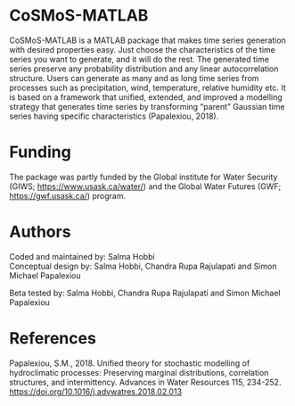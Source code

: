 # CoSMoS-MATLAB

CoSMoS-MATLAB is a MATLAB package that makes time series generation with desired properties easy. Just choose the characteristics of the time series you want to generate, and it will do the rest. The generated time series preserve any probability distribution and any linear autocorrelation structure. Users can generate as many and as long time series from processes such as precipitation, wind, temperature, relative humidity etc. It is based on a framework that unified, extended, and improved a modelling strategy that generates time series by transforming “parent” Gaussian time series having specific characteristics (Papalexiou, 2018).

# Funding

The package was partly funded by the Global institute for Water Security (GIWS; https://www.usask.ca/water/) and the Global Water Futures (GWF; https://gwf.usask.ca/) program.

# Authors

Coded and maintained by: Salma Hobbi<br />
Conceptual design by: Salma Hobbi, Chandra Rupa Rajulapati and Simon Michael Papalexiou 

Beta tested by: Salma Hobbi, Chandra Rupa Rajulapati and Simon Michael Papalexiou

# References

Papalexiou, S.M., 2018. Unified theory for stochastic modelling of hydroclimatic processes: Preserving marginal distributions, correlation structures, and intermittency. Advances in Water Resources 115, 234-252. https://doi.org/10.1016/j.advwatres.2018.02.013
